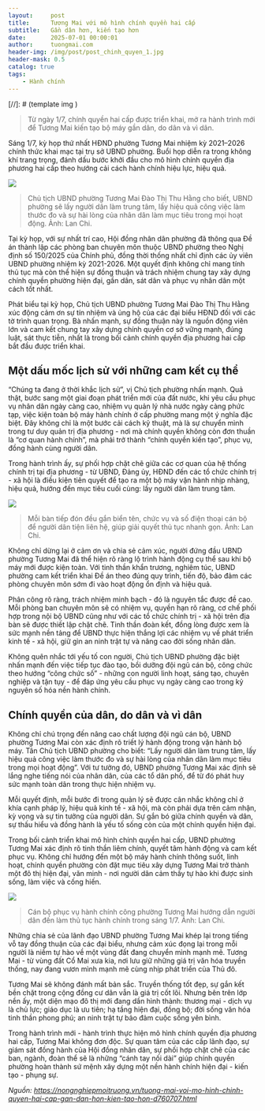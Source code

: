 ```yaml
---
layout:     post
title:      Tương Mai với mô hình chính quyền hai cấp
subtitle:   Gần dân hơn, kiến tạo hơn
date:       2025-07-01 00:00:01
author:     tuongmai.com
header-img: /img/post/post_chinh_quyen_1.jpg
header-mask: 0.5
catalog: true
tags:
    - Hành chính
---
```


[//]: # (template img ![]())

> Từ ngày 1/7, chính quyền hai cấp được triển khai, mở ra hành trình mới để Tương Mai kiến tạo bộ máy gần dân, do dân và vì dân.


Sáng 1/7, kỳ họp thứ nhất HĐND phường Tương Mai nhiệm kỳ 2021–2026 chính thức khai mạc tại trụ sở UBND phường. Buổi họp diễn ra trong không khí trang trọng, đánh dấu bước khởi đầu cho mô hình chính quyền địa phương hai cấp theo hướng cải cách hành chính hiệu lực, hiệu quả.

![](https://i.ex-cdn.com/nongnghiepmoitruong.vn/files/content/2025/07/01/img_4627-142822_236-151605.jpg)

> Chủ tịch UBND phường Tương Mai Đào Thị Thu Hằng cho biết, UBND phường sẽ lấy người dân làm trung tâm, lấy hiệu quả công việc làm thước đo và sự hài lòng của nhân dân làm mục tiêu trong mọi hoạt động. Ảnh: Lan Chi.

Tại kỳ họp, với sự nhất trí cao, Hội đồng nhân dân phường đã thông qua Đề án thành lập các phòng ban chuyên môn thuộc UBND phường theo Nghị định số 150/2025 của Chính phủ, đồng thời thống nhất chỉ định các ủy viên UBND phường nhiệm kỳ 2021-2026. Một quyết định không chỉ mang tính thủ tục mà còn thể hiện sự đồng thuận và trách nhiệm chung tay xây dựng chính quyền phường hiện đại, gần dân, sát dân và phục vụ nhân dân một cách tốt nhất.

Phát biểu tại kỳ họp, Chủ tịch UBND phường Tương Mai Đào Thị Thu Hằng xúc động cảm ơn sự tín nhiệm và ủng hộ của các đại biểu HĐND đối với các tờ trình quan trọng. Bà nhấn mạnh, sự đồng thuận này là nguồn động viên lớn và cam kết chung tay xây dựng chính quyền cơ sở vững mạnh, đúng luật, sát thực tiễn, nhất là trong bối cảnh chính quyền địa phương hai cấp bắt đầu được triển khai.

## Một dấu mốc lịch sử với những cam kết cụ thể

“Chúng ta đang ở thời khắc lịch sử”, vị Chủ tịch phường nhấn mạnh. Quả thật, bước sang một giai đoạn phát triển mới của đất nước, khi yêu cầu phục vụ nhân dân ngày càng cao, nhiệm vụ quản lý nhà nước ngày càng phức tạp, việc kiện toàn bộ máy hành chính ở cấp phường mang một ý nghĩa đặc biệt. Đây không chỉ là một bước cải cách kỹ thuật, mà là sự chuyển mình trong tư duy quản trị địa phương - nơi mà chính quyền không còn đơn thuần là “cơ quan hành chính”, mà phải trở thành “chính quyền kiến tạo”, phục vụ, đồng hành cùng người dân.

Trong hành trình ấy, sự phối hợp chặt chẽ giữa các cơ quan của hệ thống chính trị tại địa phương - từ UBND, Đảng ủy, HĐND đến các tổ chức chính trị - xã hội là điều kiện tiên quyết để tạo ra một bộ máy vận hành nhịp nhàng, hiệu quả, hướng đến mục tiêu cuối cùng: lấy người dân làm trung tâm.

![](https://i.ex-cdn.com/nongnghiepmoitruong.vn/files/content/2025/07/01/96c05a02-41ee-4d9b-9545-6060ccf8833b-142023_498-151606.jpg)

> Mỗi bàn tiếp đón đều gắn biển tên, chức vụ và số điện thoại cán bộ để người dân tiện liên hệ, giúp giải quyết thủ tục nhanh gọn. Ảnh: Lan Chi.

Không chỉ dừng lại ở cảm ơn và chia sẻ cảm xúc, người đứng đầu UBND phường Tương Mai đã thể hiện rõ ràng lộ trình hành động cụ thể sau khi bộ máy mới được kiện toàn. Với tinh thần khẩn trương, nghiêm túc, UBND phường cam kết triển khai Đề án theo đúng quy trình, tiến độ, bảo đảm các phòng chuyên môn sớm đi vào hoạt động ổn định và hiệu quả.

Phân công rõ ràng, trách nhiệm minh bạch - đó là nguyên tắc được đề cao. Mỗi phòng ban chuyên môn sẽ có nhiệm vụ, quyền hạn rõ ràng, cơ chế phối hợp trong nội bộ UBND cũng như với các tổ chức chính trị - xã hội trên địa bàn sẽ được thiết lập chặt chẽ. Tinh thần đoàn kết, đồng lòng được xem là sức mạnh nền tảng để UBND thực hiện thắng lợi các nhiệm vụ về phát triển kinh tế - xã hội, giữ gìn an ninh trật tự và nâng cao đời sống nhân dân.

Không quên nhắc tới yếu tố con người, Chủ tịch UBND phường đặc biệt nhấn mạnh đến việc tiếp tục đào tạo, bồi dưỡng đội ngũ cán bộ, công chức theo hướng “công chức số” - những con người linh hoạt, sáng tạo, chuyên nghiệp và tận tụy - để đáp ứng yêu cầu phục vụ ngày càng cao trong kỷ nguyên số hóa nền hành chính.

## Chính quyền của dân, do dân và vì dân

Không chỉ chú trọng đến nâng cao chất lượng đội ngũ cán bộ, UBND phường Tương Mai còn xác định rõ triết lý hành động trong vận hành bộ máy. Tân Chủ tịch UBND phường cho biết: “Lấy người dân làm trung tâm, lấy hiệu quả công việc làm thước đo và sự hài lòng của nhân dân làm mục tiêu trong mọi hoạt động”. Với tư tưởng đó, UBND phường Tương Mai xác định sẽ lắng nghe tiếng nói của nhân dân, của các tổ dân phố, để từ đó phát huy sức mạnh toàn dân trong thực hiện nhiệm vụ.

Mỗi quyết định, mỗi bước đi trong quản lý sẽ được cân nhắc không chỉ ở khía cạnh pháp lý, hiệu quả kinh tế - xã hội, mà còn phải dựa trên cảm nhận, kỳ vọng và sự tin tưởng của người dân. Sự gắn bó giữa chính quyền và dân, sự thấu hiểu và đồng hành là yếu tố sống còn của một chính quyền hiện đại.

Trong bối cảnh triển khai mô hình chính quyền hai cấp, UBND phường Tương Mai xác định rõ tinh thần liêm chính, quyết tâm hành động và cam kết phục vụ. Không chỉ hướng đến một bộ máy hành chính thông suốt, linh hoạt, chính quyền phường còn đặt mục tiêu xây dựng Tương Mai trở thành một đô thị hiện đại, văn minh - nơi người dân cảm thấy tự hào khi được sinh sống, làm việc và cống hiến.

![](https://i.ex-cdn.com/nongnghiepmoitruong.vn/files/content/2025/07/01/60d81c61-f82a-4d45-b9ac-702b8793c628-142023_405-151606.jpg)

> Cán bộ phục vụ hành chính công phường Tương Mai hướng dẫn người dân đến làm thủ tục hành chính trong sáng 1/7. Ảnh: Lan Chi.

Những chia sẻ của lãnh đạo UBND phường Tương Mai khép lại trong tiếng vỗ tay đồng thuận của các đại biểu, nhưng cảm xúc đọng lại trong mỗi người là niềm tự hào về một vùng đất đang chuyển mình mạnh mẽ. Tương Mai - từ vùng đất Cổ Mai xưa kia, nơi lưu giữ những giá trị văn hóa truyền thống, nay đang vươn mình mạnh mẽ cùng nhịp phát triển của Thủ đô.

Tương Mai sẽ không đánh mất bản sắc. Truyền thống tốt đẹp, sự gắn kết bền chặt trong cộng đồng cư dân vẫn là giá trị cốt lõi. Nhưng bên trên lớp nền ấy, một diện mạo đô thị mới đang dần hình thành: thương mại - dịch vụ là chủ lực; giáo dục là ưu tiên; hạ tầng hiện đại, đồng bộ; đời sống văn hóa tinh thần phong phú; an ninh trật tự bảo đảm cuộc sống yên bình.

Trong hành trình mới - hành trình thực hiện mô hình chính quyền địa phương hai cấp, Tương Mai không đơn độc. Sự quan tâm của các cấp lãnh đạo, sự giám sát đồng hành của Hội đồng nhân dân, sự phối hợp chặt chẽ của các ban, ngành, đoàn thể sẽ là những “cánh tay nối dài” giúp chính quyền phường hoàn thành sứ mệnh xây dựng một nền hành chính hiện đại - kiến tạo - phụng sự.

*Nguồn: https://nongnghiepmoitruong.vn/tuong-mai-voi-mo-hinh-chinh-quyen-hai-cap-gan-dan-hon-kien-tao-hon-d760707.html*
